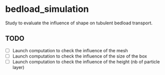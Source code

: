 # bedload_simulation

Study to evaluate the influence of shape on tubulent bedload transport.

## TODO

- [ ] Launch computation to check the influence of the mesh
- [ ] Launch computation to check the influence of the size of the box
- [ ] Launch computation to check the influence of the height (nb of particle layer)
